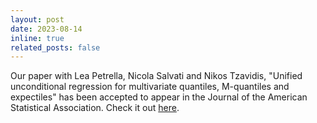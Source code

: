 ```yaml
---
layout: post
date: 2023-08-14
inline: true
related_posts: false
---
```


Our paper with Lea Petrella, Nicola Salvati and Nikos Tzavidis, "Unified unconditional regression for multivariate quantiles, M-quantiles and expectiles" has been accepted to appear in the Journal of the American Statistical Association. Check it out <a href="https://www.tandfonline.com/doi/full/10.1080/01621459.2023.2250512">here</a>.
